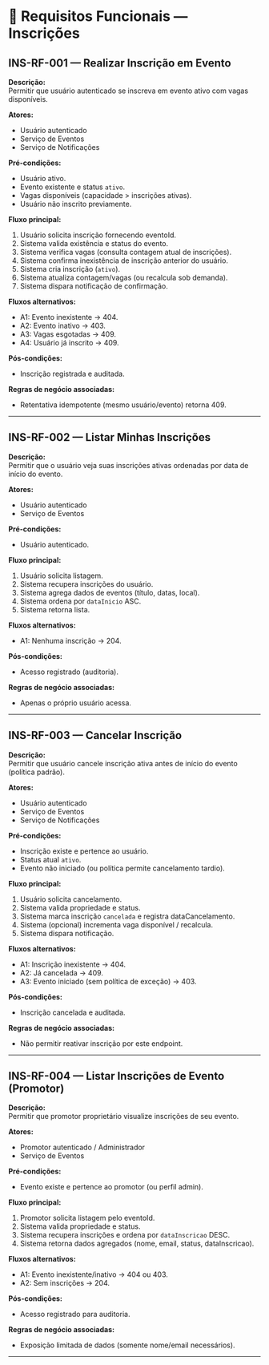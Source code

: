 # 📄 Requisitos Funcionais — Inscrições

## **INS-RF-001 — Realizar Inscrição em Evento**
**Descrição:**  
Permitir que usuário autenticado se inscreva em evento ativo com vagas disponíveis.

**Atores:**
- Usuário autenticado
- Serviço de Eventos
- Serviço de Notificações

**Pré-condições:**
- Usuário ativo.
- Evento existente e status `ativo`.
- Vagas disponíveis (capacidade > inscrições ativas).
- Usuário não inscrito previamente.

**Fluxo principal:**
1. Usuário solicita inscrição fornecendo eventoId.
2. Sistema valida existência e status do evento.
3. Sistema verifica vagas (consulta contagem atual de inscrições).
4. Sistema confirma inexistência de inscrição anterior do usuário.
5. Sistema cria inscrição (`ativo`).
6. Sistema atualiza contagem/vagas (ou recalcula sob demanda).
7. Sistema dispara notificação de confirmação.

**Fluxos alternativos:**
- A1: Evento inexistente → 404.
- A2: Evento inativo → 403.
- A3: Vagas esgotadas → 409.
- A4: Usuário já inscrito → 409.

**Pós-condições:**
- Inscrição registrada e auditada.

**Regras de negócio associadas:**
- Retentativa idempotente (mesmo usuário/evento) retorna 409.

---
## **INS-RF-002 — Listar Minhas Inscrições**
**Descrição:**  
Permitir que o usuário veja suas inscrições ativas ordenadas por data de início do evento.

**Atores:**
- Usuário autenticado
- Serviço de Eventos

**Pré-condições:**
- Usuário autenticado.

**Fluxo principal:**
1. Usuário solicita listagem.
2. Sistema recupera inscrições do usuário.
3. Sistema agrega dados de eventos (título, datas, local).
4. Sistema ordena por `dataInicio` ASC.
5. Sistema retorna lista.

**Fluxos alternativos:**
- A1: Nenhuma inscrição → 204.

**Pós-condições:**
- Acesso registrado (auditoria).

**Regras de negócio associadas:**
- Apenas o próprio usuário acessa.

---
## **INS-RF-003 — Cancelar Inscrição**
**Descrição:**  
Permitir que usuário cancele inscrição ativa antes de início do evento (política padrão).

**Atores:**
- Usuário autenticado
- Serviço de Eventos
- Serviço de Notificações

**Pré-condições:**
- Inscrição existe e pertence ao usuário.
- Status atual `ativo`.
- Evento não iniciado (ou política permite cancelamento tardio).

**Fluxo principal:**
1. Usuário solicita cancelamento.
2. Sistema valida propriedade e status.
3. Sistema marca inscrição `cancelada` e registra dataCancelamento.
4. Sistema (opcional) incrementa vaga disponível / recalcula.
5. Sistema dispara notificação.

**Fluxos alternativos:**
- A1: Inscrição inexistente → 404.
- A2: Já cancelada → 409.
- A3: Evento iniciado (sem política de exceção) → 403.

**Pós-condições:**
- Inscrição cancelada e auditada.

**Regras de negócio associadas:**
- Não permitir reativar inscrição por este endpoint.

---
## **INS-RF-004 — Listar Inscrições de Evento (Promotor)**
**Descrição:**  
Permitir que promotor proprietário visualize inscrições de seu evento.

**Atores:**
- Promotor autenticado / Administrador
- Serviço de Eventos

**Pré-condições:**
- Evento existe e pertence ao promotor (ou perfil admin).

**Fluxo principal:**
1. Promotor solicita listagem pelo eventoId.
2. Sistema valida propriedade e status.
3. Sistema recupera inscrições e ordena por `dataInscricao` DESC.
4. Sistema retorna dados agregados (nome, email, status, dataInscricao).

**Fluxos alternativos:**
- A1: Evento inexistente/inativo → 404 ou 403.
- A2: Sem inscrições → 204.

**Pós-condições:**
- Acesso registrado para auditoria.

**Regras de negócio associadas:**
- Exposição limitada de dados (somente nome/email necessários).

---
